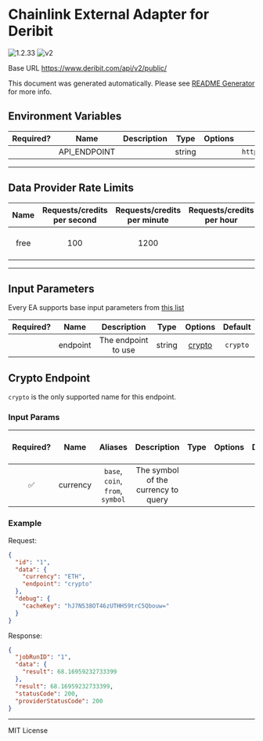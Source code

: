 # Chainlink External Adapter for Deribit

![1.2.33](https://img.shields.io/github/package-json/v/smartcontractkit/external-adapters-js?filename=packages/sources/deribit/package.json) ![v2](https://img.shields.io/badge/framework%20version-v2-blueviolet)

Base URL https://www.deribit.com/api/v2/public/

This document was generated automatically. Please see [README Generator](../../scripts#readme-generator) for more info.

## Environment Variables

| Required? |     Name     | Description |  Type  | Options |                 Default                  |
| :-------: | :----------: | :---------: | :----: | :-----: | :--------------------------------------: |
|           | API_ENDPOINT |             | string |         | `https://www.deribit.com/api/v2/public/` |

---

## Data Provider Rate Limits

| Name | Requests/credits per second | Requests/credits per minute | Requests/credits per hour |                                       Note                                       |
| :--: | :-------------------------: | :-------------------------: | :-----------------------: | :------------------------------------------------------------------------------: |
| free |             100             |            1200             |                           | for non-matching requests: https://www.deribit.com/pages/information/rate-limits |

---

## Input Parameters

Every EA supports base input parameters from [this list](../../core/bootstrap#base-input-parameters)

| Required? |   Name   |     Description     |  Type  |          Options           | Default  |
| :-------: | :------: | :-----------------: | :----: | :------------------------: | :------: |
|           | endpoint | The endpoint to use | string | [crypto](#crypto-endpoint) | `crypto` |

## Crypto Endpoint

`crypto` is the only supported name for this endpoint.

### Input Params

| Required? |   Name   |             Aliases              |             Description             | Type | Options | Default | Depends On | Not Valid With |
| :-------: | :------: | :------------------------------: | :---------------------------------: | :--: | :-----: | :-----: | :--------: | :------------: |
|    ✅     | currency | `base`, `coin`, `from`, `symbol` | The symbol of the currency to query |      |         |         |            |                |

### Example

Request:

```json
{
  "id": "1",
  "data": {
    "currency": "ETH",
    "endpoint": "crypto"
  },
  "debug": {
    "cacheKey": "hJ7N538OT46zUTHH59trC5Qbouw="
  }
}
```

Response:

```json
{
  "jobRunID": "1",
  "data": {
    "result": 68.16959232733399
  },
  "result": 68.16959232733399,
  "statusCode": 200,
  "providerStatusCode": 200
}
```

---

MIT License
